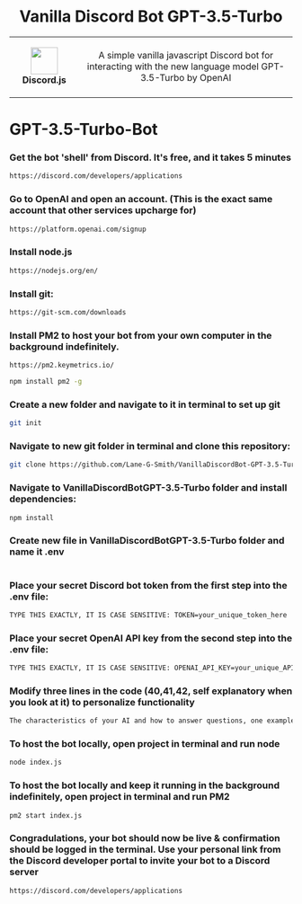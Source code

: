 <h1 align="center">Vanilla Discord Bot GPT-3.5-Turbo</h1>
<table align="center">
  <tr>
    <td align="center" height="108" width="108">
        <img     src="https://camo.githubusercontent.com/2993f7180d5cc3231060f66cfa1f0f65a1d09c0efd68d08d0190902ba9200d81/68747470733a2f2f7777772e7376677265706f2e636f6d2f73686f772f3335333635352f646973636f72642d69636f6e2e737667"
        width="48"
        height="48"
        />
        <br /><strong>Discord.js</strong>
    </td>
    <td align="center" height="108">
      <p align="center">A simple vanilla javascript Discord bot for interacting with the new language model GPT-3.5-Turbo by OpenAI
      </p>
     </td>
   </tr>
 </table>


# GPT-3.5-Turbo-Bot

### Get the bot 'shell' from Discord. It's free, and it takes 5 minutes
```sh
https://discord.com/developers/applications
```
### Go to OpenAI and open an account. (This is the exact same account that other services upcharge for)
```sh
https://platform.openai.com/signup
```
### Install node.js
```sh
https://nodejs.org/en/
```
### Install git:
```sh
https://git-scm.com/downloads
```
### Install PM2 to host your bot from your own computer in the background indefinitely. 
```sh
https://pm2.keymetrics.io/
```
```sh
npm install pm2 -g
```
### Create a new folder and navigate to it in terminal to set up git
```sh
git init
```
### Navigate to new git folder in terminal and clone this repository: 
```sh
git clone https://github.com/Lane-G-Smith/VanillaDiscordBot-GPT-3.5-Turbo.git
```
### Navigate to VanillaDiscordBotGPT-3.5-Turbo folder and install dependencies:
```sh
npm install
```
### Create new file in VanillaDiscordBotGPT-3.5-Turbo folder and name it .env
```sh
```
### Place your secret Discord bot token from the first step into the .env file:
```sh
TYPE THIS EXACTLY, IT IS CASE SENSITIVE: TOKEN=your_unique_token_here
```
### Place your secret OpenAI API key from the second step into the .env file:
```sh
TYPE THIS EXACTLY, IT IS CASE SENSITIVE: OPENAI_API_KEY=your_unique_API_key_here
```
### Modify three lines in the code (40,41,42, self explanatory when you look at it) to personalize functionality
```sh
The characteristics of your AI and how to answer questions, one example question, one example answer.
```
### To host the bot locally, open project in terminal and run node
```sh
node index.js
```
### To host the bot locally and keep it running in the background indefinitely, open project in terminal and run PM2
```sh
pm2 start index.js
```
### Congradulations, your bot should now be live & confirmation should be logged in the terminal. Use your personal link from the Discord developer portal to invite your bot to a Discord server
```sh
https://discord.com/developers/applications
```
